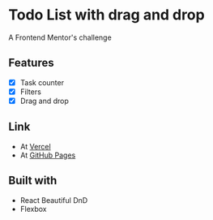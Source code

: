 # Todo List with drag and drop
A Frontend Mentor's challenge

## Features

- [x] Task counter
- [x] Filters
- [x] Drag and drop

## Link

- At [Vercel](https://todo-app-tawny-tau.vercel.app/)
- At [GitHub Pages](https://victoroliverc.github.io/todo-app/)

## Built with

- React Beautiful DnD
- Flexbox
